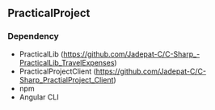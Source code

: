## PracticalProject
### Dependency
- PracticalLib (https://github.com/Jadepat-C/C-Sharp_-PracticalLib_TravelExpenses)
- PracticalProjectClient (https://github.com/Jadepat-C/C-Sharp_PractialProject_Client)
- npm
- Angular CLI
